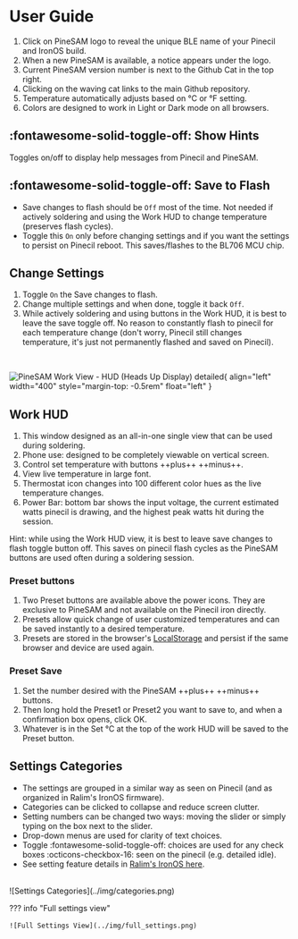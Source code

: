 # User Guide

1. Click on PineSAM logo to reveal the unique BLE name of your Pinecil and IronOS build.
2. When a new PineSAM is available, a notice appears under the logo.
3. Current PineSAM version number is next to the Github Cat in the top right.
4. Clicking on the waving cat links to the main Github repository.
5. Temperature automatically adjusts based on °C or °F setting.
6. Colors are designed to work in Light or Dark mode on all browsers.

## :fontawesome-solid-toggle-off: Show Hints

Toggles on/off to display help messages from Pinecil and PineSAM.

## :fontawesome-solid-toggle-off: Save to Flash

- Save changes to flash should be `Off` most of the time. Not needed if actively soldering and using the Work HUD to change temperature (preserves flash cycles).
- Toggle this `On` only before changing settings and if you want the settings to persist on Pinecil reboot. This saves/flashes to the BL706 MCU chip.

## Change Settings

1. Toggle `On` the Save changes to flash.
2. Change multiple settings and when done, toggle it back `Off`.
3. While actively soldering and using buttons in the Work HUD, it is best to leave the save toggle off. No reason to constantly flash to pinecil for each temperature change (don't worry, Pinecil still changes temperature, it's just not permanently flashed and saved on Pinecil).
<div style="clear: both;"></div><br>

![PineSAM Work View - HUD (Heads Up Display) detailed](../img/workHUD-detailed.png){ align="left" width="400" style="margin-top: -0.5rem" float="left" }

## Work HUD

1. This window designed as an all-in-one single view that can be used during soldering.
2. Phone use: designed to be completely viewable on vertical screen.
3. Control set temperature with buttons ++plus++ ++minus++.
4. View live temperature in large font.
5. Thermostat icon changes into 100 different color hues as the live temperature changes.
6. Power Bar: bottom bar shows the input voltage, the current estimated watts pinecil is drawing, and the highest peak watts hit during the session.

Hint: while using the Work HUD view, it is best to leave save changes to flash toggle button off. This saves on pinecil flash cycles as the PineSAM buttons are used often during a soldering session.
<div style="clear: both;"></div>

### Preset buttons

1. Two Preset buttons are available above the power icons. They are exclusive to PineSAM and not available on the Pinecil iron directly.
2. Presets allow quick change of user customized temperatures and can be saved instantly to a desired temperature.
3. Presets are stored in the browser's [LocalStorage](https://developer.mozilla.org/en-US/docs/Web/API/Window/localStorage) and persist if the same browser and device are used again.

### Preset Save

1. Set the number desired with the PineSAM ++plus++ ++minus++ buttons.
2. Then long hold the Preset1 or Preset2 you want to save to, and when a confirmation box opens, click OK.
3. Whatever is in the Set °C at the top of the work HUD will be saved to the Preset button.

## Settings Categories

- The settings are grouped in a similar way as seen on Pinecil (and as organized in Ralim's IronOS firmware).
- Categories can be clicked to collapse and reduce screen clutter.
- Setting numbers can be changed two ways: moving the slider or simply typing on the box next to the slider.
- Drop-down menus are used for clarity of text choices.
- Toggle :fontawesome-solid-toggle-off: choices are used for any check boxes :octicons-checkbox-16: seen on the pinecil (e.g. detailed idle).
- See setting feature details in [Ralim's IronOS here](https://ralim.github.io/IronOS/Settings/).
<br>
![Settings Categories](../img/categories.png)

??? info "Full settings view"
    
    ![Full Settings View](../img/full_settings.png)